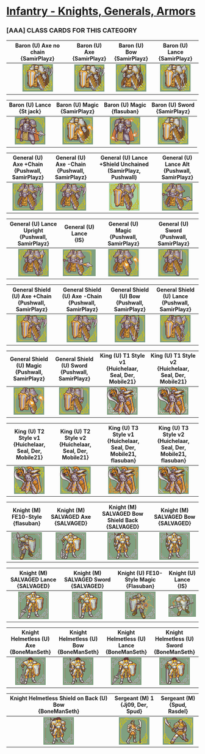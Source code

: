 # [Infantry - Knights, Generals, Armors](../)

### [AAA] CLASS CARDS FOR THIS CATEGORY


|Baron (U) Axe no chain <br> {SamirPlayz}|Baron (U) Axe <br> {SamirPlayz}|Baron (U) Bow <br> {SamirPlayz}|Baron (U) Lance <br> {SamirPlayz}|
| :---: | :---: | :---: | :---: |
|<img alt="Baron (U) Axe no chain {SamirPlayz}" src="Baron (U) Axe no chain {SamirPlayz}.png" />|<img alt="Baron (U) Axe {SamirPlayz}" src="Baron (U) Axe {SamirPlayz}.png" />|<img alt="Baron (U) Bow {SamirPlayz}" src="Baron (U) Bow {SamirPlayz}.png" />|<img alt="Baron (U) Lance {SamirPlayz}" src="Baron (U) Lance {SamirPlayz}.png" />|


|Baron (U) Lance <br> {St jack}|Baron (U) Magic <br> {SamirPlayz}|Baron (U) Magic <br> {flasuban}|Baron (U) Sword <br> {SamirPlayz}|
| :---: | :---: | :---: | :---: |
|<img alt="Baron (U) Lance {St jack}" src="Baron (U) Lance {St jack}.png" />|<img alt="Baron (U) Magic {SamirPlayz}" src="Baron (U) Magic {SamirPlayz}.png" />|<img alt="Baron (U) Magic {flasuban}" src="Baron (U) Magic {flasuban}.png" />|<img alt="Baron (U) Sword {SamirPlayz}" src="Baron (U) Sword {SamirPlayz}.png" />|


|General (U) Axe +Chain <br> {Pushwall, SamirPlayz}|General (U) Axe -Chain <br> {Pushwall, SamirPlayz}|General (U) Lance +Shield Unchained (SamirPlayz, Pushwall) <br> |General (U) Lance Alt <br> {Pushwall, SamirPlayz}|
| :---: | :---: | :---: | :---: |
|<img alt="General (U) Axe +Chain {Pushwall, SamirPlayz}" src="General (U) Axe +Chain {Pushwall, SamirPlayz}.png" />|<img alt="General (U) Axe -Chain {Pushwall, SamirPlayz}" src="General (U) Axe -Chain {Pushwall, SamirPlayz}.png" />|<img alt="General (U) Lance +Shield Unchained (SamirPlayz, Pushwall)" src="General (U) Lance +Shield Unchained (SamirPlayz, Pushwall).png" />|<img alt="General (U) Lance Alt {Pushwall, SamirPlayz}" src="General (U) Lance Alt {Pushwall, SamirPlayz}.png" />|


|General (U) Lance Upright <br> {Pushwall, SamirPlayz}|General (U) Lance <br> {IS}|General (U) Magic <br> {Pushwall, SamirPlayz}|General (U) Sword <br> {Pushwall, SamirPlayz}|
| :---: | :---: | :---: | :---: |
|<img alt="General (U) Lance Upright {Pushwall, SamirPlayz}" src="General (U) Lance Upright {Pushwall, SamirPlayz}.png" />|<img alt="General (U) Lance {IS}" src="General (U) Lance {IS}.png" />|<img alt="General (U) Magic {Pushwall, SamirPlayz}" src="General (U) Magic {Pushwall, SamirPlayz}.png" />|<img alt="General (U) Sword {Pushwall, SamirPlayz}" src="General (U) Sword {Pushwall, SamirPlayz}.png" />|


|General Shield (U) Axe +Chain <br> {Pushwall, SamirPlayz}|General Shield (U) Axe -Chain <br> {Pushwall, SamirPlayz}|General Shield (U) Bow <br> {Pushwall, SamirPlayz}|General Shield (U) Lance <br> {Pushwall, SamirPlayz}|
| :---: | :---: | :---: | :---: |
|<img alt="General Shield (U) Axe +Chain {Pushwall, SamirPlayz}" src="General Shield (U) Axe +Chain {Pushwall, SamirPlayz}.png" />|<img alt="General Shield (U) Axe -Chain {Pushwall, SamirPlayz}" src="General Shield (U) Axe -Chain {Pushwall, SamirPlayz}.png" />|<img alt="General Shield (U) Bow {Pushwall, SamirPlayz}" src="General Shield (U) Bow {Pushwall, SamirPlayz}.png" />|<img alt="General Shield (U) Lance {Pushwall, SamirPlayz}" src="General Shield (U) Lance {Pushwall, SamirPlayz}.png" />|


|General Shield (U) Magic <br> {Pushwall, SamirPlayz}|General Shield (U) Sword <br> {Pushwall, SamirPlayz}|King (U) T1 Style v1 <br> {Huichelaar, Seal, Der, Mobile21}|King (U) T1 Style v2 <br> {Huichelaar, Seal, Der, Mobile21}|
| :---: | :---: | :---: | :---: |
|<img alt="General Shield (U) Magic {Pushwall, SamirPlayz}" src="General Shield (U) Magic {Pushwall, SamirPlayz}.png" />|<img alt="General Shield (U) Sword {Pushwall, SamirPlayz}" src="General Shield (U) Sword {Pushwall, SamirPlayz}.png" />|<img alt="King (U) T1 Style v1 {Huichelaar, Seal, Der, Mobile21}" src="King (U) T1 Style v1 {Huichelaar, Seal, Der, Mobile21}.png" />|<img alt="King (U) T1 Style v2 {Huichelaar, Seal, Der, Mobile21}" src="King (U) T1 Style v2 {Huichelaar, Seal, Der, Mobile21}.png" />|


|King (U) T2 Style v1 <br> {Huichelaar, Seal, Der, Mobile21}|King (U) T2 Style v2 <br> {Huichelaar, Seal, Der, Mobile21}|King (U) T3 Style v1 <br> {Huichelaar, Seal, Der, Mobile21, flasuban}|King (U) T3 Style v2 <br> {Huichelaar, Seal, Der, Mobile21, flasuban}|
| :---: | :---: | :---: | :---: |
|<img alt="King (U) T2 Style v1 {Huichelaar, Seal, Der, Mobile21}" src="King (U) T2 Style v1 {Huichelaar, Seal, Der, Mobile21}.png" />|<img alt="King (U) T2 Style v2 {Huichelaar, Seal, Der, Mobile21}" src="King (U) T2 Style v2 {Huichelaar, Seal, Der, Mobile21}.png" />|<img alt="King (U) T3 Style v1 {Huichelaar, Seal, Der, Mobile21, flasuban}" src="King (U) T3 Style v1 {Huichelaar, Seal, Der, Mobile21, flasuban}.png" />|<img alt="King (U) T3 Style v2 {Huichelaar, Seal, Der, Mobile21, flasuban}" src="King (U) T3 Style v2 {Huichelaar, Seal, Der, Mobile21, flasuban}.png" />|


|Knight (M) FE10-Style <br> {flasuban}|Knight (M) SALVAGED Axe <br> {SALVAGED}|Knight (M) SALVAGED Bow Shield Back <br> {SALVAGED}|Knight (M) SALVAGED Bow <br> {SALVAGED}|
| :---: | :---: | :---: | :---: |
|<img alt="Knight (M) FE10-Style {flasuban}" src="Knight (M) FE10-Style {flasuban}.png" />|<img alt="Knight (M) SALVAGED Axe {SALVAGED}" src="Knight (M) SALVAGED Axe {SALVAGED}.png" />|<img alt="Knight (M) SALVAGED Bow Shield Back {SALVAGED}" src="Knight (M) SALVAGED Bow Shield Back {SALVAGED}.png" />|<img alt="Knight (M) SALVAGED Bow {SALVAGED}" src="Knight (M) SALVAGED Bow {SALVAGED}.png" />|


|Knight (M) SALVAGED Lance <br> {SALVAGED}|Knight (M) SALVAGED Sword <br> {SALVAGED}|Knight (U) FE10-Style Magic <br> {Flasuban}|Knight (U) Lance <br> {IS}|
| :---: | :---: | :---: | :---: |
|<img alt="Knight (M) SALVAGED Lance {SALVAGED}" src="Knight (M) SALVAGED Lance {SALVAGED}.png" />|<img alt="Knight (M) SALVAGED Sword {SALVAGED}" src="Knight (M) SALVAGED Sword {SALVAGED}.png" />|<img alt="Knight (U) FE10-Style Magic {Flasuban}" src="Knight (U) FE10-Style Magic {Flasuban}.png" />|<img alt="Knight (U) Lance {IS}" src="Knight (U) Lance {IS}.png" />|


|Knight Helmetless (U) Axe <br> {BoneManSeth}|Knight Helmetless (U) Bow <br> {BoneManSeth}|Knight Helmetless (U) Lance <br> {BoneManSeth}|Knight Helmetless (U) Sword <br> {BoneManSeth}|
| :---: | :---: | :---: | :---: |
|<img alt="Knight Helmetless (U) Axe {BoneManSeth}" src="Knight Helmetless (U) Axe {BoneManSeth}.png" />|<img alt="Knight Helmetless (U) Bow {BoneManSeth}" src="Knight Helmetless (U) Bow {BoneManSeth}.png" />|<img alt="Knight Helmetless (U) Lance {BoneManSeth}" src="Knight Helmetless (U) Lance {BoneManSeth}.png" />|<img alt="Knight Helmetless (U) Sword {BoneManSeth}" src="Knight Helmetless (U) Sword {BoneManSeth}.png" />|


|Knight Helmetless Shield on Back (U) Bow <br> {BoneManSeth}|Sergeant (M)  1 <br> {Jj09, Der, Spud}|Sergeant (M) <br> {Spud, Rasdel}|
| :---: | :---: | :---: |
|<img alt="Knight Helmetless Shield on Back (U) Bow {BoneManSeth}" src="Knight Helmetless Shield on Back (U) Bow {BoneManSeth}.png" />|<img alt="Sergeant (M)  {Jj09, Der, Spud} 1" src="Sergeant (M)  {Jj09, Der, Spud} 1.png" />|<img alt="Sergeant (M) {Spud, Rasdel}" src="Sergeant (M) {Spud, Rasdel}.png" />|


